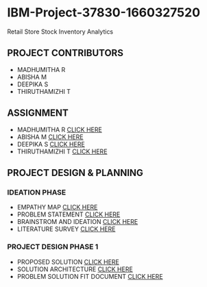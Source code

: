 # IBM-Project-37830-1660327520
Retail Store Stock Inventory Analytics

## PROJECT CONTRIBUTORS
- MADHUMITHA R
- ABISHA M
- DEEPIKA S
- THIRUTHAMIZHI T


## ASSIGNMENT
- MADHUMITHA R [CLICK HERE](https://github.com/IBM-EPBL/IBM-Project-37830-1660327520/tree/main/Assignment/Team%20Lead%20-%20Madhumitha)
- ABISHA M [CLICK HERE](https://github.com/IBM-EPBL/IBM-Project-37830-1660327520/tree/main/Assignment/Team%20Member%201%20-%20Abisha)
- DEEPIKA S [CLICK HERE](https://github.com/IBM-EPBL/IBM-Project-37830-1660327520/tree/main/Assignment/Team%20Member%202%20-%20Deepika)
- THIRUTHAMIZHI T [CLICK HERE](https://github.com/IBM-EPBL/IBM-Project-37830-1660327520/tree/main/Assignment/Team%20Member%203%20-%20Thiruthamizhi)

## PROJECT DESIGN & PLANNING
 ### IDEATION PHASE
 - EMPATHY MAP [CLICK HERE](https://github.com/IBM-EPBL/IBM-Project-37830-1660327520/blob/main/Project%20Design%20%26%20Planning/Ideation%20Phase/Empathy%20Map%20Canvas.pdf)
 - PROBLEM STATEMENT [CLICK HERE](https://github.com/IBM-EPBL/IBM-Project-37830-1660327520/blob/main/Project%20Design%20%26%20Planning/Ideation%20Phase/Problem%20Statement.pdf)
 - BRAINSTROM AND IDEATION [CLICK HERE](https://github.com/IBM-EPBL/IBM-Project-37830-1660327520/blob/main/Project%20Design%20%26%20Planning/Ideation%20Phase/Brainstorming%20-%20Ideas.pdf)
 - LITERATURE SURVEY [CLICK HERE](https://github.com/IBM-EPBL/IBM-Project-37830-1660327520/blob/main/Project%20Design%20%26%20Planning/Ideation%20Phase/Literature%20Survey.pdf)
### PROJECT DESIGN PHASE 1
- PROPOSED SOLUTION [CLICK HERE](https://github.com/IBM-EPBL/IBM-Project-37830-1660327520/blob/main/Project%20Design%20%26%20Planning/Project%20Design%20Phase%201/Proposed%20Solution.pdf)
- SOLUTION ARCHITECTURE [CLICK HERE](https://github.com/IBM-EPBL/IBM-Project-37830-1660327520/blob/main/Project%20Design%20%26%20Planning/Project%20Design%20Phase%201/Solution%20Architecture.pdf)
- PROBLEM SOLUTION FIT DOCUMENT [CLICK HERE](https://github.com/IBM-EPBL/IBM-Project-37830-1660327520/blob/main/Project%20Design%20%26%20Planning/Project%20Design%20Phase%201/Problem_Solutiuon_Fit_Document.pdf)
